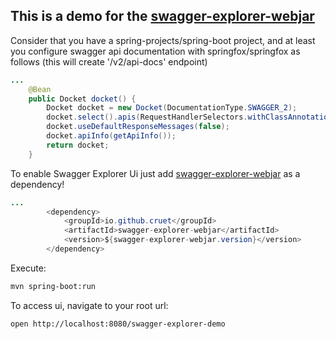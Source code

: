 ## This is a demo for the [swagger-explorer-webjar](../swagger-explorer-webjar)

Consider that you have a spring-projects/spring-boot project, and at least you configure swagger api documentation with springfox/springfox as follows (this will create '/v2/api-docs' endpoint)

```java
...
	@Bean
	public Docket docket() {
		Docket docket = new Docket(DocumentationType.SWAGGER_2);
		docket.select().apis(RequestHandlerSelectors.withClassAnnotation(RestController.class)).build();
		docket.useDefaultResponseMessages(false);
		docket.apiInfo(getApiInfo());
		return docket;
	}
```


To enable Swagger Explorer Ui just add [swagger-explorer-webjar](../swagger-explorer-webjar) as a dependency!

```java
...
		<dependency>
			<groupId>io.github.cruet</groupId>
			<artifactId>swagger-explorer-webjar</artifactId>
			<version>${swagger-explorer-webjar.version}</version>
		</dependency>
```

Execute:
```bash
mvn spring-boot:run
```

To access ui, navigate to your root url:

```bash
open http://localhost:8080/swagger-explorer-demo
```
